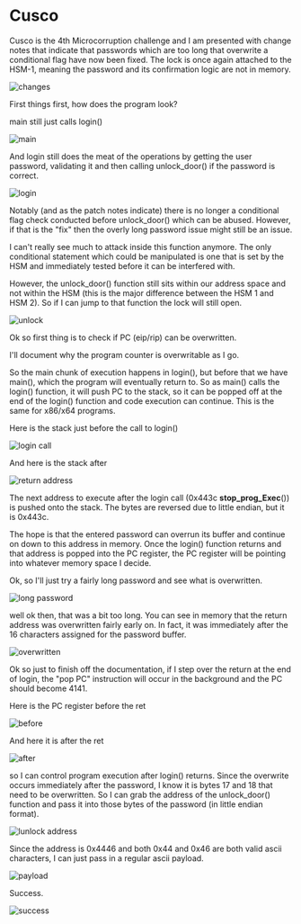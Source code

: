 # Cusco

Cusco is the 4th Microcorruption challenge and I am presented with change notes that indicate that passwords which are too long that overwrite a conditional
flag have now been fixed. The lock is once again attached to the HSM-1, meaning the password and its confirmation logic are not in memory.


![changes](Images/Cusco/CUS-changes.png)

First things first, how does the program look?

main still just calls login()

![main](Images/Cusco/CUS-main.png)

And login still does the meat of the operations by getting the user password, validating it and then calling unlock_door() if the password is correct.

![login](Images/Cusco/CUS-login.png)

Notably (and as the patch notes indicate) there is no longer a conditional flag check conducted before unlock_door() which can be abused.
However, if that is the "fix" then the overly long password issue might still be an issue.

I can't really see much to attack inside this function anymore. The only conditional statement which could be manipulated is one that is set by the HSM and immediately tested before it can be interfered with.

However, the unlock_door() function still sits within our address space and not within the HSM (this is the major difference between the HSM 1 and HSM 2).
So if I can jump to that function the lock will still open.

![unlock](Images/Cusco/CUS-unlockfunc.png)

Ok so first thing is to check if PC (eip/rip) can be overwritten. 

I'll document why the program counter is overwritable as I go.

So the main chunk of execution happens in login(), but before that we have main(), which the program will eventually return to.
So as main() calls the login() function, it will push PC to the stack, so it can be popped off at the end of the login() function and code execution can continue.
This is the same for x86/x64 programs.

Here is the stack just before the call to login()

![login call](Images/Cusco/CUS-logincall.png)

And here is the stack after

![return address](Images/Cusco/CUS-retadd.png)

The next address to execute after the login call (0x443c __stop_prog_Exec__()) is pushed onto the stack.
The bytes are reversed due to little endian, but it is 0x443c.

The hope is that the entered password can overrun its buffer and continue on down to this address in memory. 
Once the login() function returns and that address is popped into the PC register, the PC register will be pointing into whatever memory space I decide.

Ok, so I'll just try a fairly long password and see what is overwritten.

![long password](Images/Cusco/CUS-longpass.png)

well ok then, that was a bit too long.
You can see in memory that the return address was overwritten fairly early on.
In fact, it was immediately after the 16 characters assigned for the password buffer.

![overwritten](Images/Cusco/CUS-overwrite.png)

Ok so just to finish off the documentation, if I step over the return at the end of login, the "pop PC" instruction will occur in the background and the PC should become 4141.

Here is the PC register before the ret

![before](Images/Cusco/CUS-before.png)

And here it is after the ret

![after](Images/Cusco/CUS-after.png)

so I can control program execution after login() returns.
Since the overwrite occurs immediately after the password, I know it is bytes 17 and 18 that need to be overwritten.
So I can grab the address of the unlock_door() function and pass it into those bytes of the password (in little endian format).

![lunlock address](Images/Cusco/CUS-logadd.png)

Since the address is 0x4446 and both 0x44 and 0x46 are both valid ascii characters, I can just pass in a regular ascii payload.

![payload](Images/Cusco/CUS-payload.png)

Success.

![success](Images/Cusco/CUS-success.png)